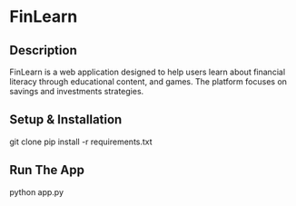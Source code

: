 # FinLearn

## Description
FinLearn is a web application designed to help users learn about financial literacy through educational content, and games. The platform focuses on savings and investments strategies.

## Setup & Installation
git clone <repo-url>
pip install -r requirements.txt

## Run The App
python app.py